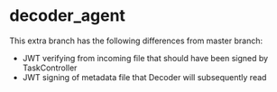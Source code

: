 # decoder_agent

This extra branch has the following differences from master branch:
- JWT verifying from incoming file that should have been signed by TaskController 
- JWT signing of metadata file that Decoder will subsequently read